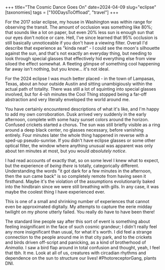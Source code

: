 +++
title="The Cosmic Dance Goes On"
date=2024-04-09
slug="eclipse"
[taxonomies]
tags = ["100DaysToOffload", "travel"]
+++


For the 2017 solar eclipse, my house in Washington was within range for observing the transit. The amount of occlusion was something like 80%; that sounds like a lot on paper, but even 20% less sun is enough sun that our eyes don't notice or care. Hell, I've since learned that 95% occlusion is still basically unnoticeable if you don't have a viewing filter. Overall I'd describe that experience as "kinda neat" -  I could see the moon's silhouette against the sun, and that's not exactly an everyday thing, but needing to look through special glasses that effectively hid everything else from view siloed the effect somewhat. A fleeting glimpse of something cool happening far away isn't nothing, but you know... it's not ideal.

For the 2024 eclipse I was much better placed -  in the town of Lampasas, Texas, about an hour outside Austin and sitting unambigiously within the actual path of totality. There was still a lot of squinting into special glasses involved, but for 4-ish minutes the Cool Thing stopped being a far-off abstraction and very literally enveloped the world around me. 

You have certainly encountered descriptions of what it's like, and I'm happy to add my own corroboration. Dusk arrived very suddenly in the early afternoon, complete with some hazy sunset colors around the horizon. Confused crickets started a chorus. The sun was still briefly visible as a ring around a deep black center, no glasses necessary, before vanishing entirely. Four minutes later the whole thing happened in reverse with a sped-up pseudo-sunrise. If you didn't have eclipse glasses or some other optical filter, the window where anything unusual was apparent was only about ten minutes at most, but you would *absolutely notice*.

I had read accounts of exactly that, so on some level I knew what to expect, but the experience of *being there* is totally, categorically different. Understanding the words "it got dark for a few minutes in the afternoon, then the sun came back" is so completely remote from having seen it firsthand. Maybe it's the violation of the assumptions evolutionarily baked into the hindbrain since we were still breathing with gills. In any case, it was maybe the coolest thing I have experienced ever.

This is one of a small and shrinking number of experiences that cannot even be approximated digitally. My attempts to capture the eerie midday twilight on my phone utterly failed. You really do have to have been there!

The standard line people say after this sort of event is something about feeling insignificant in the face of such cosmic grandeur; I didn't really feel any more insignificant than usual, for what it's worth. I did feel a strange connection to the people around me in that city park, and to the crickets and birds driven off-script and panicking, as a kind of brotherhood of *Animalia*. I saw a bird flap around in total confusion and thought, yeah, I feel that tbh. It me.  Look at all of us, creatures with circadian rhythms and dependence on the sun to structure our lives! #PhotoreceptorGang, plants DNI.
